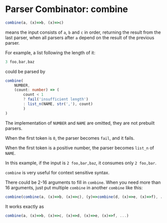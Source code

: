 # Parser Combinator: combine

```typescript
combine(a, (x)=>b, (x)=>c)
```

means the input consists of `a`, `b` and `c` in order,
returning the result from the last parser,
when all parsers after `a` depend on the result of the previous parser.

For example, a list following the length of it:

```typescript
3 foo,bar,baz
```

could be parsed by

```typescript
combine(
    NUMBER,
    (count: number) => (
        count < 1
        ? fail('insufficient length')
        : list_n(NAME, str(','), count)
        )
)
```

The implementation of `NUMBER` and `NAME` are omitted, they are not prebuilt parsers.

When the first token is `0`, the parser becomes `fail`, and it fails.

When the first token is a positive number, the parser becomes `list_n` of `NAME`.

In this example, if the input is `2 foo,bar,baz`, it consumes only `2 foo,bar`.

`combine` is very useful for context sensitive syntax.

There could be 2-16 arguments to fill in `combine`.
When you need more than 16 arguments, just put multiple `combine` in another `combine` like this:

```typescript
combine(combine(a, (x)=>b, (x)=>c), (y)=>combine(d, (x)=>e, (x)=>f), ...)
```

It works exactly as

```typescript
combine(a, (x)=>b, (x)=>c, (x)=>d, (x)=>e, (x)=>f, ...)
